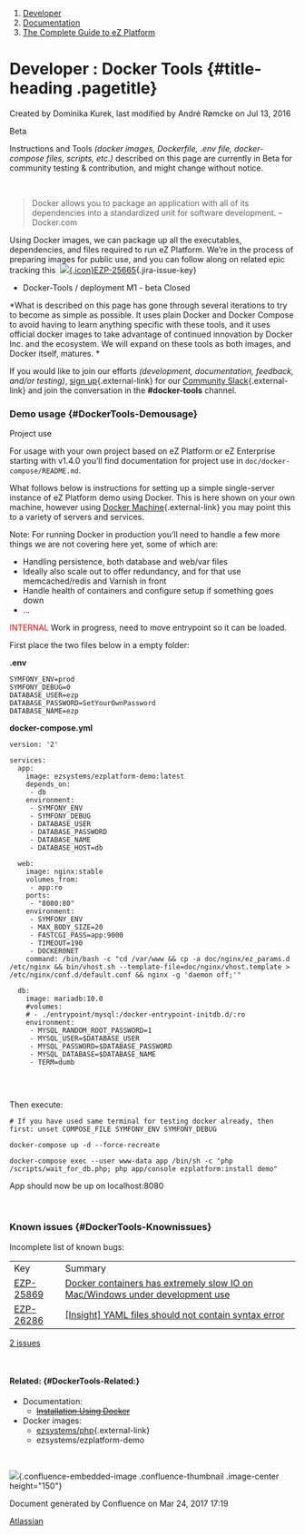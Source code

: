 1.  <span>[Developer](index.html)</span>
2.  <span>[Documentation](Documentation_31429504.html)</span>
3.  <span>[The Complete Guide to eZ
    Platform](The-Complete-Guide-to-eZ-Platform_31429526.html)</span>

<span id="title-text"> Developer : Docker Tools </span> {#title-heading .pagetitle}
=======================================================

Created by <span class="author"> Dominika Kurek</span>, last modified by
<span class="editor"> André Rømcke</span> on Jul 13, 2016

Beta

<span
class="aui-icon aui-icon-small aui-iconfont-error confluence-information-macro-icon"></span>
Instructions and Tools *(docker images, Dockerfile, .env file,
docker-compose files, scripts, etc.)* described on this page are
currently in Beta for community testing & contribution, and might change
without notice.

 

> Docker allows you to package an application with all of its
> dependencies into a standardized unit for software development. –
> Docker.com

Using Docker images, we can package up all the executables,
dependencies, and files required to run eZ Platform. We’re in the
process of preparing images for public use, and you can follow along on
related epic tracking this  <span class="jira-issue resolved">
[![](https://jira.ez.no/images/icons/issuetypes/epic.png){.icon}EZP-25665](https://jira.ez.no/browse/EZP-25665?src=confmacro){.jira-issue-key}
- <span class="summary">Docker-Tools / deployment M1 - beta</span> <span
class="aui-lozenge aui-lozenge-subtle aui-lozenge-success jira-macro-single-issue-export-pdf">Closed</span>
</span>

*What is described on this page has gone through several iterations to
try to become as simple as possible. It uses plain Docker and Docker
Compose to avoid having to learn anything specific with these tools, and
it uses official docker images to take advantage of continued innovation
by Docker Inc. and the ecosystem. We will expand on these tools as both
images, and Docker itself, matures. *

If you would like to join our efforts *(development, documentation,
feedback, and/or testing)*, [sign
up](http://ez-community-on-slack.herokuapp.com/){.external-link} for our
[Community Slack](http://ezcommunity.slack.com){.external-link} and join
the conversation in the **\#docker-tools** channel.

### Demo usage {#DockerTools-Demousage}

Project use

<span
class="aui-icon aui-icon-small aui-iconfont-info confluence-information-macro-icon"></span>
For usage with your own project based on eZ Platform or eZ Enterprise
starting with v1.4.0 you’ll find documentation for project use
in `doc/docker-compose/README.md`.

What follows below is instructions for setting up a simple single-server
instance of eZ Platform demo using Docker. This is here shown on your
own machine, however using [Docker
Machine](https://docs.docker.com/machine/){.external-link} you may point
this to a variety of servers and services.

Note: For running Docker in production you’ll need to handle a few more
things we are not covering here yet, some of which are:

-   Handling persistence, both database and web/var files
-   Ideally also scale out to offer redundancy, and for that use
    memcached/redis and Varnish in front
-   Handle health of containers and configure setup if something goes
    down
-   …

<span><span style="color: rgb(255,0,0);">INTERNAL</span> Work in
progress, need to move entrypoint so it can be loaded.</span>

<span>  
</span>

<span>First place the two files below in a empty folder:</span>

**.env**

~~~~ brush:
SYMFONY_ENV=prod
SYMFONY_DEBUG=0
DATABASE_USER=ezp
DATABASE_PASSWORD=SetYourOwnPassword
DATABASE_NAME=ezp
~~~~

**docker-compose.yml**

~~~~ brush:
version: '2'

services:
  app:
    image: ezsystems/ezplatform-demo:latest
    depends_on:
     - db
    environment:
     - SYMFONY_ENV
     - SYMFONY_DEBUG
     - DATABASE_USER
     - DATABASE_PASSWORD
     - DATABASE_NAME
     - DATABASE_HOST=db

  web:
    image: nginx:stable
    volumes_from:
     - app:ro
    ports:
     - "8080:80"
    environment:
     - SYMFONY_ENV
     - MAX_BODY_SIZE=20
     - FASTCGI_PASS=app:9000
     - TIMEOUT=190
     - DOCKER0NET
    command: /bin/bash -c "cd /var/www && cp -a doc/nginx/ez_params.d /etc/nginx && bin/vhost.sh --template-file=doc/nginx/vhost.template > /etc/nginx/conf.d/default.conf && nginx -g 'daemon off;'"

  db:
    image: mariadb:10.0
    #volumes:
    # - ./entrypoint/mysql:/docker-entrypoint-initdb.d/:ro
    environment:
     - MYSQL_RANDOM_ROOT_PASSWORD=1
     - MYSQL_USER=$DATABASE_USER
     - MYSQL_PASSWORD=$DATABASE_PASSWORD
     - MYSQL_DATABASE=$DATABASE_NAME
     - TERM=dumb
 
~~~~

 

Then execute:

~~~~ brush:
# If you have used same terminal for testing docker already, then first: unset COMPOSE_FILE SYMFONY_ENV SYMFONY_DEBUG
 
docker-compose up -d --force-recreate

docker-compose exec --user www-data app /bin/sh -c "php /scripts/wait_for_db.php; php app/console ezplatform:install demo"
~~~~

App should now be up on localhost:8080

 
 

### Known issues {#DockerTools-Knownissues}

Incomplete list of known bugs:

|                                                                |                                                                                                                                   |
|----------------------------------------------------------------|-----------------------------------------------------------------------------------------------------------------------------------|
| <span class="jim-table-header-content">Key</span>              | <span class="jim-table-header-content">Summary</span>                                                                             |
| [EZP-25869](https://jira.ez.no/browse/EZP-25869?src=confmacro) | [Docker containers has extremely slow IO on Mac/Windows under development use](https://jira.ez.no/browse/EZP-25869?src=confmacro) |
| [EZP-26286](https://jira.ez.no/browse/EZP-26286?src=confmacro) | [\[Insight\] YAML files should not contain syntax error](https://jira.ez.no/browse/EZP-26286?src=confmacro)                       |

<span id="total-issues-count-1246250676"> [2
issues](https://jira.ez.no/secure/IssueNavigator.jspa?reset=true&jqlQuery=component%3D%22Deployment+%3E+Docker+Containers%22+AND+issuetype%3DBug+AND+Resolution+is+Empty+ORDER+BY+priority+++&src=confmacro "View all matching issues in JIRA.")
</span>

 

#### Related: {#DockerTools-Related:}

-   Documentation:
    -   <s>[Installation Using
        Docker](Installation-Using-Docker_32113397.html)</s>
-   Docker images:
    -   [ezsystems/php](https://hub.docker.com/r/ezsystems/php/){.external-link}
    -   ezsystems/ezplatform-demo

 

<span
class="confluence-embedded-file-wrapper image-center-wrapper confluence-embedded-manual-size">![](attachments/32113421/32113469.png){.confluence-embedded-image
.confluence-thumbnail .image-center height="150"}</span>

Document generated by Confluence on Mar 24, 2017 17:19

[Atlassian](http://www.atlassian.com/)


